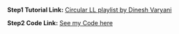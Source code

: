 **Step1 Tutorial Link:** [Circular LL playlist by Dinesh Varyani](https://youtube.com/playlist?list=PLFiCMqYy50jG4Cd3t9Hj92gDHiKvdz2tO)

**Step2 Code Link:** [See my Code here](./DoublyLL.java)
